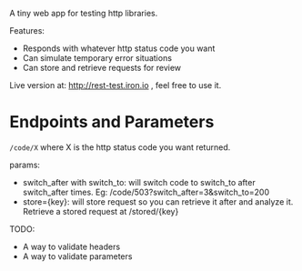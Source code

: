 A tiny web app for testing http libraries.

Features:

* Responds with whatever http status code you want
* Can simulate temporary error situations
* Can store and retrieve requests for review

Live version at: http://rest-test.iron.io , feel free to use it.

Endpoints and Parameters
===================

`/code/X` where X is the http status code you want returned.

params:

* switch_after with switch_to: will switch code to switch_to after switch_after times. Eg: /code/503?switch_after=3&switch_to=200
* store={key}: will store request so you can retrieve it after and analyze it. Retrieve a stored request at /stored/{key}

TODO:

* A way to validate headers
* A way to validate parameters


